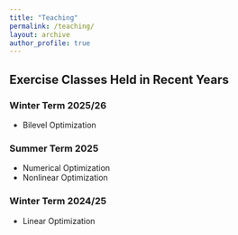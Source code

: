 ```yaml
---
title: "Teaching"
permalink: /teaching/
layout: archive
author_profile: true
---
```


## Exercise Classes Held in Recent Years

### Winter Term 2025/26
* Bilevel Optimization

### Summer Term 2025
* Numerical Optimization
* Nonlinear Optimization

### Winter Term 2024/25
* Linear Optimization
